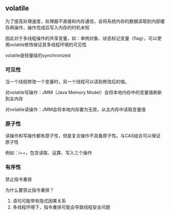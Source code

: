volatile
-

为了提高处理速度，处理器不直接和内存通信，会将系统内存的数据读取到内部缓存再操作，操作完成后写入内存的时机未知

因此对于多线程操作的共享变量，如：单例对象、状态标记变量（flag），可以使用volatile修饰保证其多线程环境的可见性

volatile是轻量级的synchronized

### 可见性

当一个线程修改一个变量时，另一个线程可以读到修改后的值。

对volatile写操作：JMM（Java Memory Model）会将本地内存中的变量值刷新到主内存

对volatile读操作：JMM会将本地内存置为无效，从主内存中读取变量值

### 原子性

读操作和写操作都有原子性，但是复合操作不具备原子性。与CAS结合可以保证原子性

例如：i++，包含读取、运算、写入三个操作

### 有序性

禁止指令重排

为什么要禁止指令重排？

1. 语句可能带有隐式因果关系
2. 多线程环境下，指令重排可能会导致线程安全问题